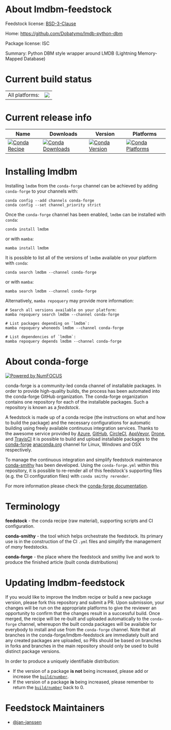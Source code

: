 About lmdbm-feedstock
=====================

Feedstock license: [BSD-3-Clause](https://github.com/conda-forge/lmdbm-feedstock/blob/main/LICENSE.txt)

Home: https://github.com/Dobatymo/lmdb-python-dbm

Package license: ISC

Summary: Python DBM style wrapper around LMDB (Lightning Memory-Mapped Database)

Current build status
====================


<table><tr><td>All platforms:</td>
    <td>
      <a href="https://dev.azure.com/conda-forge/feedstock-builds/_build/latest?definitionId=20529&branchName=main">
        <img src="https://dev.azure.com/conda-forge/feedstock-builds/_apis/build/status/lmdbm-feedstock?branchName=main">
      </a>
    </td>
  </tr>
</table>

Current release info
====================

| Name | Downloads | Version | Platforms |
| --- | --- | --- | --- |
| [![Conda Recipe](https://img.shields.io/badge/recipe-lmdbm-green.svg)](https://anaconda.org/conda-forge/lmdbm) | [![Conda Downloads](https://img.shields.io/conda/dn/conda-forge/lmdbm.svg)](https://anaconda.org/conda-forge/lmdbm) | [![Conda Version](https://img.shields.io/conda/vn/conda-forge/lmdbm.svg)](https://anaconda.org/conda-forge/lmdbm) | [![Conda Platforms](https://img.shields.io/conda/pn/conda-forge/lmdbm.svg)](https://anaconda.org/conda-forge/lmdbm) |

Installing lmdbm
================

Installing `lmdbm` from the `conda-forge` channel can be achieved by adding `conda-forge` to your channels with:

```
conda config --add channels conda-forge
conda config --set channel_priority strict
```

Once the `conda-forge` channel has been enabled, `lmdbm` can be installed with `conda`:

```
conda install lmdbm
```

or with `mamba`:

```
mamba install lmdbm
```

It is possible to list all of the versions of `lmdbm` available on your platform with `conda`:

```
conda search lmdbm --channel conda-forge
```

or with `mamba`:

```
mamba search lmdbm --channel conda-forge
```

Alternatively, `mamba repoquery` may provide more information:

```
# Search all versions available on your platform:
mamba repoquery search lmdbm --channel conda-forge

# List packages depending on `lmdbm`:
mamba repoquery whoneeds lmdbm --channel conda-forge

# List dependencies of `lmdbm`:
mamba repoquery depends lmdbm --channel conda-forge
```


About conda-forge
=================

[![Powered by
NumFOCUS](https://img.shields.io/badge/powered%20by-NumFOCUS-orange.svg?style=flat&colorA=E1523D&colorB=007D8A)](https://numfocus.org)

conda-forge is a community-led conda channel of installable packages.
In order to provide high-quality builds, the process has been automated into the
conda-forge GitHub organization. The conda-forge organization contains one repository
for each of the installable packages. Such a repository is known as a *feedstock*.

A feedstock is made up of a conda recipe (the instructions on what and how to build
the package) and the necessary configurations for automatic building using freely
available continuous integration services. Thanks to the awesome service provided by
[Azure](https://azure.microsoft.com/en-us/services/devops/), [GitHub](https://github.com/),
[CircleCI](https://circleci.com/), [AppVeyor](https://www.appveyor.com/),
[Drone](https://cloud.drone.io/welcome), and [TravisCI](https://travis-ci.com/)
it is possible to build and upload installable packages to the
[conda-forge](https://anaconda.org/conda-forge) [anaconda.org](https://anaconda.org/)
channel for Linux, Windows and OSX respectively.

To manage the continuous integration and simplify feedstock maintenance
[conda-smithy](https://github.com/conda-forge/conda-smithy) has been developed.
Using the ``conda-forge.yml`` within this repository, it is possible to re-render all of
this feedstock's supporting files (e.g. the CI configuration files) with ``conda smithy rerender``.

For more information please check the [conda-forge documentation](https://conda-forge.org/docs/).

Terminology
===========

**feedstock** - the conda recipe (raw material), supporting scripts and CI configuration.

**conda-smithy** - the tool which helps orchestrate the feedstock.
                   Its primary use is in the construction of the CI ``.yml`` files
                   and simplify the management of *many* feedstocks.

**conda-forge** - the place where the feedstock and smithy live and work to
                  produce the finished article (built conda distributions)


Updating lmdbm-feedstock
========================

If you would like to improve the lmdbm recipe or build a new
package version, please fork this repository and submit a PR. Upon submission,
your changes will be run on the appropriate platforms to give the reviewer an
opportunity to confirm that the changes result in a successful build. Once
merged, the recipe will be re-built and uploaded automatically to the
`conda-forge` channel, whereupon the built conda packages will be available for
everybody to install and use from the `conda-forge` channel.
Note that all branches in the conda-forge/lmdbm-feedstock are
immediately built and any created packages are uploaded, so PRs should be based
on branches in forks and branches in the main repository should only be used to
build distinct package versions.

In order to produce a uniquely identifiable distribution:
 * If the version of a package **is not** being increased, please add or increase
   the [``build/number``](https://docs.conda.io/projects/conda-build/en/latest/resources/define-metadata.html#build-number-and-string).
 * If the version of a package **is** being increased, please remember to return
   the [``build/number``](https://docs.conda.io/projects/conda-build/en/latest/resources/define-metadata.html#build-number-and-string)
   back to 0.

Feedstock Maintainers
=====================

* [@jan-janssen](https://github.com/jan-janssen/)

